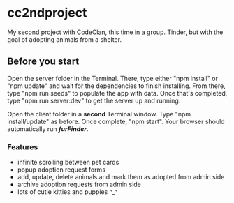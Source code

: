 # cc2ndproject
My second project with CodeClan, this time in a group. Tinder, but with the goal of adopting animals from a shelter.


## Before you start

Open the server folder in the Terminal. There, type either "npm install" or "npm update" and wait for the dependencies to finish installing. From there, 
type "npm run seeds" to populate the app with data. Once that's completed, type "npm run server:dev" to get the server up and running. 

Open the client folder in a **second** Terminal window. Type "npm install/update" as before. Once complete, "npm start". Your browser should automatically run ***furFinder***.

### Features

- infinite scrolling between pet cards
- popup adoption request forms
- add, update, delete animals and mark them as adopted from admin side
- archive adoption requests from admin side
- lots of cutie kitties and puppies ^_^
